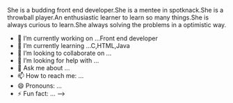 She is a budding front end developer.She is a mentee in spotknack.She is a throwball player.An enthusiastic learner to learn so many things.She is always curious to learn.She always solving the problems in a optimistic way.

- 🔭 I’m currently working on ...Front end developer
- 🌱 I’m currently learning ...C,HTML,Java
- 👯 I’m looking to collaborate on ...
- 🤔 I’m looking for help with ...
- 💬 Ask me about ...
- 📫 How to reach me: ...
- 😄 Pronouns: ...
- ⚡ Fun fact: ...
-->
